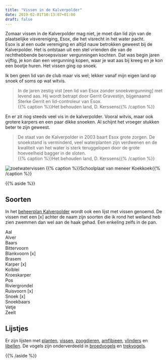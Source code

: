 ```yaml
---
title: "Vissen in de Kalverpolder"
date: 2019-02-01T10:13:07+01:00
draft: false
---
```


Zomaar vissen in de Kalverpolder mag niet, je moet dan lid zijn van de plaatselijke visvereniging, Esox, die het visrecht in het water pacht.  
Esox is al een oude vereniging en altijd nauw betrokken geweest bij de Kalverpolder. 
Het is ontstaan uit een stel vrienden die van de rechthebbende beroepsvisser vergunningen kochten. 
Dat was begin jaren vijftig, je kon dan een vergunning kopen, waar je wat aas bij kreeg en je kon een bootje huren. Het vissen ging op snoek.<!--more--> 

Ik ben geen lid van de club maar vis wel; lekker vanaf mijn eigen land op snoek of soms op wat witvis. 

> In de jaren zestig vist [een lid van Esox zonder snoekvergunning] met levend aas. 
Hij wordt betrapt door Gerrit Gravestijn, bijgenaamd Sterke Gerrit en lid-controleur van Esox.  
{{% caption %}}Het behouden land, D. Kerssens{{% /caption %}}

En er zit nog steeds veel vis in de kalverpolder. Vooral witvis, maar ook grotere karpers en een paar dikke snoeken. 
Al schijnt het vroeger stukken beter te zijn geweest.

> De staat van de Kalverpolder in 2003 baart Esox grote zorgen. De snoekstand is verminderd, 
veel waterplanten zijn verdwenen en de kwaliteit van het water is sterk teruggelopen door de 
grote hoeveelheid bagger in de sloten.  
{{% caption %}}Het behouden land, D. Kerssens{{% /caption %}}


![zoetwatervissen](/images/zoetwatervissen.jpg)
{{% caption %}}Schoolplaat van meneer Koekkoek{{% /caption %}}

{{% aside %}}
## Soorten
In het [beheerplan Kalverpolder](https://www.vogelwachtzaanstreek.nl/werkgroepen/docs/beheerplan_kalverpolder.pdf) wordt ook 
een lijst met vissen genoemd. De vissen met een [x] achter de naam zijn soorten die ik rond het weiland heb zien zwemmen dan wel aan de haak gehad. Een enkeling zelfs in de pan.<!--more-->


Aal  
Alver  
Baars  
Bittervoorn  
Blankvoorn [x]  
Brasem  		
Karper [x]  
Kolblei  
Kroeskarper  
Pos  
Riviergrondel  
Ruisvoorn [x]  
Snoek [x]  
Snoekbaars  
Vetje  
Zeelt  

## Lijstjes
Er zijn lijsten met [planten](/blog/planten-in-de-kalverpolder/), [vissen](/blog/vissen-in-de-kalverpolder/), 
[zoogdieren](/blog/zoogdieren-in-de-kalverpolder/), [amfibieen](/blog/amfibieen-in-de-kalverpolder/), 
[vlinders](/blog/vlinders-in-de-kalverpolder/) en [libellen](/blog/libellen-in-de-kalverpolder/). 
De vogels zijn onderverdeeld in [broedvogels](/blog/broedvogels-in-de-kalverpolder/) en [trekvogels](/blog/trekvogels-in-de-kalverpolder/).

{{% /aside %}}

